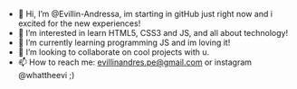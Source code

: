 - 👋 Hi, I’m @Evillin-Andressa, im starting in gitHub just right now and i excited for the new experiences!
- 👀 I’m interested in learn HTML5, CSS3 and JS, and all about technology! 
- 🌱 I’m currently learning programming JS and im loving it! 
- 💞️ I’m looking to collaborate on cool projects with u.
- 📫 How to reach me: evillinandres.pe@gmail.com or instagram @whattheevi ;)

<!---
Evillin-Andressa/Evillin-Andressa is a ✨ special ✨ repository because its `README.md` (this file) appears on your GitHub profile.
You can click the Preview link to take a look at your changes.
--->
